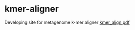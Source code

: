 # kmer-aligner
Developing site for metagenome k-mer aligner
[kmer_align.pdf](https://github.com/user-attachments/files/16459920/kmer_align.pdf)
